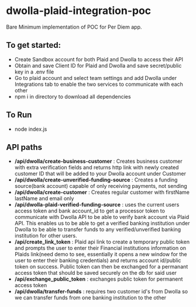 # dwolla-plaid-integration-poc

Bare Minimum implementation of POC for Per Diem app.

## To get started:
- Create Sandbox account for both Plaid and Dwolla to access their API
- Obtain and save Client ID for Plaid and Dwolla and save secret/public key in a .env file
- Go to plaid account and select team settings and add Dwolla under Integrations tab to enable the two services to communicate with each other
- npm i in directory to download all dependencies 

## To Run
- node index.js

## API paths
- **/api/dwolla/create-business-customer** : Creates business customer with extra verification fields and returns http link with newly created customer ID that will be added to your Dwolla account under Customer
- **/api/dwolla/create-unverified-funding-source** : Creates a funding source(bank account) capable of only receiving payments, not sending
- **/api/dwolla/create-customer** : Creates regular customer with firstName lastName and email only
- **/api/dwolla-plaid-verified-funding-source** : uses the current users access token and bank account_id to get a processor token to communicate with Dwolla API to be able to verify bank account via Plaid API. This enables us to be able to get a verified banking institution under Dwolla to be able to transfer funds to any verified/unverified banking institution for other users. 
- **/api/create_link_token** : Plaid api link to create a temporary public token and prompts the user to enter their Financial institutions information on Plaids link(need demo to see, essentially it opens a new window for the user to enter their banking credentials) and returns account id/public token on success. Public token can then be exchanged for a permanant access token that should be saved securely on the db for said user
- **/api/exchange_public_token** : exchanges public token for permanent access token 
- **/api/dwolla/transfer-funds** : requires two customer id's from Dwolla so we can transfer funds from one banking institution to the other
